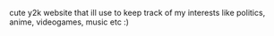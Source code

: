 cute y2k website that ill use to keep track of my interests like politics, anime, videogames, music etc :)